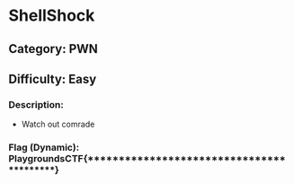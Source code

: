 # ShellShock

## Category: PWN

## Difficulty: Easy  

### Description: 
- Watch out comrade

### Flag (Dynamic): PlaygroundsCTF{*****************************************}
